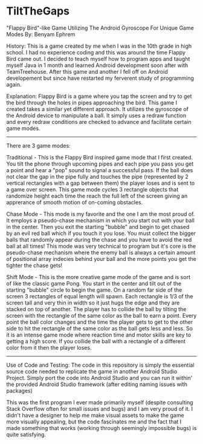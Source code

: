 # TiltTheGaps
"Flappy Bird"-like Game Utilizing The Android Gyroscope For Unique Game Modes
By: Benyam Ephrem

History: This is a game created by me when I was in the 10th grade in high school. I had no experience coding and this
was around the time Flappy Bird came out. I decided to teach myself how to program apps and taught myself Java in 1 month
and learned Android development soon after with TeamTreehouse. After this game and another I fell off on Android developement
but since have restarted my ferverent study of programming again.

Explanation: Flappy Bird is a game where you tap the screen and try to get the bird through the holes in pipes approaching
the bird. This game I created takes a similar yet different approach. It utilizes the gyroscope of the Android device to manipulate a 
ball. It simply uses a redraw function and every redraw conditions are checked to advance and facilitate certain game modes.
_________________________________________________________________

There are 3 game modes:

Traditional - This is the Flappy Bird inspired game mode that I first created. You tilt the phone through upcoming pipes and each pipe you pass you get a point and hear a "pop" sound to signal a successful pass. If the ball does not clear the gap in the pipe fully and touches the pipe (represented by 2 vertical rectangles with a gap between them) the player loses and is sent to a game over screen. This game mode cycles 3 rectangle objects that randomize height each time the reach the full left of the screen giving an apprerance of smooth motion of on-coming obstacles.

Chase Mode - This mode is my favorite and the one I am the most proud of. It employs a pseudo-chase mechanism in which you start out with your ball in the center. Then you exit the starting "bubble" and begin to get chased by an evil red ball which if you touch it you lose. You must collect the bigger balls that randomly appear during the chase and you have to avoid the red ball at all times! This mode was very technical to program but it's core is the pseudo-chase mechanism where the enemy ball is always a certain amount of positional array indecies behind your ball and the more points you get the tighter the chase gets!

Shift Mode - This is the more creative game mode of the game and is sort of like the classic game Pong. You start in the center and tilt out of the starting "bubble" circle to begin the game. On a random far side of the screen 3 rectangles of equal length will spawn. Each rectangle is 1/3 of the screen tall and very thin in width so it just hugs the edge and they are stacked on top of another. The player has to collide the ball by tilting the screen with the rectangle of the same color as the ball to earn a point. Every point the ball color changes and the time the player gets to get to the other side to hit the rectangle of the same color as the ball gets less and less. So it is an intense game mode where reaction time and motor skills are key to getting a high score. If you collide the ball with a rectangle of a different color from it then the player loses.

_________________________________________________________________

Use of Code and Testing: The code in this repository is simply the essential source code needed to replicate the game in another Android Studio Project. Simply port the code into Android Studio and you can run it within' the provided Android Studio framework (after editing naming issues with packages)

This was the first program I ever made primarily myself (despite consulting Stack Overflow often for small issues and bugs) and I am very proud of it. I didn't have a designer to help me make visual assets to make the game more visually appealing, but the code fascinates me and the fact that I made something that works (working through seemingly impossible bugs) is quite satisfying.
